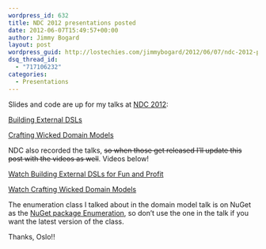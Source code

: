 ```yaml
---
wordpress_id: 632
title: NDC 2012 presentations posted
date: 2012-06-07T15:49:57+00:00
author: Jimmy Bogard
layout: post
wordpress_guid: http://lostechies.com/jimmybogard/2012/06/07/ndc-2012-presentations-posted/
dsq_thread_id:
  - "717106232"
categories:
  - Presentations
---
```

Slides and code are up for my talks at [NDC 2012](http://www.ndcoslo.com/):

[Building External DSLs](https://github.com/jbogard/presentations/tree/master/BuildingExternalDSLs)

[Crafting Wicked Domain Models](https://github.com/jbogard/presentations/tree/master/WickedDomainModels)

NDC also recorded the talks, <del>so when those get released I’ll update this post with the videos as well</del>. Videos below!

[Watch Building External DSLs for Fun and Profit](http://vimeo.com/43536489)

[Watch Crafting Wicked Domain Models](http://vimeo.com/43598193)

The enumeration class I talked about in the domain model talk is on NuGet as the [NuGet package Enumeration](http://nuget.org/packages/Enumeration), so don’t use the one in the talk if you want the latest version of the class.

Thanks, Oslo!!